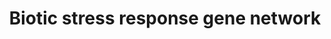 ---
annotations:
- type: Pathway Ontology
  value: stress response pathway
- type: Pathway Ontology
  value: signaling pathway
authors:
- Snaithani
- Mkutmon
- DeSl
- AlexanderPico
- Eweitz
description: Biotic stress response gene-network in rice
last-edited: 2021-05-09
organisms:
- Oryza sativa
redirect_from:
- /index.php/Pathway:WP4364
- /instance/WP4364
schema-jsonld:
- '@context': https://schema.org/
  '@id': https://wikipathways.github.io/pathways/WP4364.html
  '@type': Dataset
  creator:
    '@type': Organization
    name: WikiPathways
  description: Biotic stress response gene-network in rice
  keywords:
  - ''
  - GIP-20
  - '19: Towards establishment of a rice stress response interactome.; Seo YS; Chern
    M; Bartley LE; Han M; Jung KH; Lee I; Walia H; Richter T; Xu X; Cao P; Bai W;
    Ramanan R; Amonpant F; Arul L; Canlas PE; Ruan R; Park CJ; Chen X; Hwang S; Jeon
    JS; Ronald PC; PLoS Genet; 2011; PubMed'
  - TGA2.2
  - XB2IP-1
  - GIP-9
  - NH2
  - OsWRKY28
  - XB15
  - XB12
  - SGT1
  - OsWRKY67
  - OsMPK8
  - GIP-1
  - TF
  - NRRIP-3
  - XB2IP-4
  - SnRK1A
  - PBZ1
  - OsMPK1
  - GIP13
  - OsMKK4
  - XB2-IP-3
  - XB12IP-5
  - GIP-18
  - NRRIP-1
  - OsWRKY71
  - XB11
  - XB24
  - 'OsWRKY62 '
  - XB2
  - XB2IP-2
  - NRRH1
  - Expresses in seed and is involved in XA21 mediated immunity and submergence tolerance
    in rice pathways
  - GIP-11
  - Os01g0250900
  - Expresses in seed and is involved in XA21  mediated immunity and submergence tolerance
    in rice pathways
  - PBZ1IP-2
  - TGA2.1IP-1
  - OSRac1
  - GIP-23
  - rTGA2.1
  - OSEREBP1
  - RACK1A
  - NRRIP-2
  - OsMPK5
  - '3: WikiPathways for plants: a community pathway curation portal and a case study
    in rice and arabidopsis seed development networks.; Hanumappa M; Preece J; Elser
    J; Nemeth D; Bono G; Wu K; Jaiswal P; Rice (N Y); 2013; PubMed'
  - GRNL2
  - Expresses in seed and a key component of rice defense and submergence tolerance
    signaling pathway.
  - XB22IP-1
  - NRRH3
  - XA21
  - XB3
  - GIP-6
  - OSMPK12
  - XB11IP-1
  - 'HSP90 '
  - NH1
  - NRRH2
  - NRR
  - Os02g0817000
  - PBZ1IP-1
  - RAR1
  - TGA2.3
  - XB21
  - GRNL1
  - Kinase
  - rLG2
  - XB11IP-2
  - TGA2.1IP-2
  - Expresses in seed and is involved in XA21 mediated immunity and subergemce tolerance
    in rice pathways
  - OsRBOHB
  - XB22
  license: CC0
  name: Biotic stress response gene network
seo: CreativeWork
title: Biotic stress response gene network
wpid: WP4364
---
